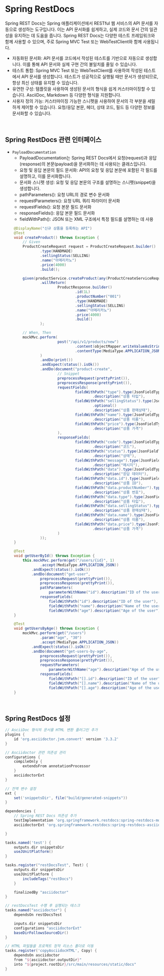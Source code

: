 # Spring RestDocs

Spring REST Docs는 Spring 애플리케이션에서 RESTful 웹 서비스의 API 문서를 자동으로 생성하는 도구입니다. 이는 API 문서화를 쉽게하고, 실제 코드와 문서 간의 일관성을 유지하는 데 도움을 줍니다. Spring REST Docs는 다양한 테스트 프레임워크와 함께 사용할 수 있으며, 주로 Spring MVC Test 또는 WebTestClient와 함께 사용됩니다.  
 - 자동화된 문서화: API 문서를 코드에서 작성된 테스트를 기반으로 자동으로 생성합니다. 이를 통해 API 문서와 실제 구현 간의 불일치를 줄일 수 있습니다.
 - 테스트 통합: Spring MVC Test 또는 WebTestClient를 사용하여 작성된 테스트에서 API 문서를 생성합니다. 테스트가 성공적으로 실행될 때만 문서가 생성되므로, 항상 최신 상태를 유지할 수 있습니다.
 - 유연한 구성: 템플릿을 사용하여 생성된 문서의 형식을 쉽게 커스터마이징할 수 있습니다. AsciiDoc, Markdown 등 다양한 형식을 지원합니다.
 - 사용자 정의 가능: 커스터마이징 가능한 스니펫을 사용하여 문서의 각 부분을 세밀하게 제어할 수 있습니다. 요청/응답 본문, 헤더, 상태 코드, 필드 등 다양한 정보를 문서화할 수 있습니다.

<br/>

## Spring RestDocs 관련 인터페이스

 - `PayloadDocumentation`
    - PayloadDocumentation는 Spring REST Docs에서 요청(request)과 응답(response)의 본문(payload)을 문서화하는 데 사용되는 클래스입니다.
    - 요청 및 응답 본문의 필드 문서화: API의 요청 및 응답 본문에 포함된 각 필드를 설명하고, 이를 문서화합니다.
    - 문서화 스니펫 생성: 요청 및 응답 본문의 구조를 설명하는 스니펫(snippet)을 생성합니다.
    - pathParameters(): 요청 URL의 경로 변수 문서화
    - requestParameters(): 요청 URL 쿼리 파라미터 문서화
    - requestFields(): 요청 본문 필드 문서화
    - responseFields(): 응답 본문 필드 문서화
    - fieldWithPath(): JSON 또는 XML 구조에서 특정 필드를 설명하는 데 사용
```java
    @DisplayName("신규 상품을 등록하는 API")
    @Test
    void createProduct() throws Exception {
        // Given
        ProductCreateRequest request = ProductCreateRequest.builder()
                .type(HANDMADE)
                .sellingStatus(SELLING)
                .name("아메리카노")
                .price(4000)
                .build();

        given(productService.createProduct(any(ProductCreateServiceRequest.class)))
                .willReturn(
                        ProductResponse.builder()
                                .id(1L)
                                .productNumber("001")
                                .type(HANDMADE)
                                .sellingStatus(SELLING)
                                .name("아메리카노")
                                .price(4000)
                                .build()
                );

        // When, Then
        mockMvc.perform(
                        post("/api/v1/products/new")
                                .content(objectMapper.writeValueAsString(request))
                                .contentType(MediaType.APPLICATION_JSON)
                )
                .andDo(print())
                .andExpect(status().isOk())
                .andDo(document("product-create",
                        // Snippet
                        preprocessRequest(prettyPrint()),
                        preprocessResponse(prettyPrint()),
                        requestFields(
                                fieldWithPath("type").type(JsonFieldType.STRING)
                                        .description("상품 타입"),
                                fieldWithPath("sellingStatus").type(JsonFieldType.STRING)
                                        .optional()
                                        .description("상품 판매상태"),
                                fieldWithPath("name").type(JsonFieldType.STRING)
                                        .description("상품 이름"),
                                fieldWithPath("price").type(JsonFieldType.NUMBER)
                                        .description("상품 가격")
                        ),
                        responseFields(
                                fieldWithPath("code").type(JsonFieldType.NUMBER)
                                        .description("코드"),
                                fieldWithPath("status").type(JsonFieldType.STRING)
                                        .description("상태"),
                                fieldWithPath("message").type(JsonFieldType.STRING)
                                        .description("메시지"),
                                fieldWithPath("data").type(JsonFieldType.OBJECT)
                                        .description("응답 데이터"),
                                fieldWithPath("data.id").type(JsonFieldType.NUMBER)
                                        .description("상품 ID"),
                                fieldWithPath("data.productNumber").type(JsonFieldType.STRING)
                                        .description("상품 번호"),
                                fieldWithPath("data.type").type(JsonFieldType.STRING)
                                        .description("상품 타입"),
                                fieldWithPath("data.sellingStatus").type(JsonFieldType.STRING)
                                        .description("상품 판매상태"),
                                fieldWithPath("data.name").type(JsonFieldType.STRING)
                                        .description("상품 이름"),
                                fieldWithPath("data.price").type(JsonFieldType.NUMBER)
                                        .description("상품 가격")
                        )
                ));
    }

    @Test
    void getUserById() throws Exception {
        this.mockMvc.perform(get("/users/{id}", 1)
                .accept(MediaType.APPLICATION_JSON))
            .andExpect(status().isOk())
            .andDo(document("get-user",
                preprocessRequest(prettyPrint()),
                preprocessResponse(prettyPrint()),
                pathParameters(
                    parameterWithName("id").description("ID of the user to retrieve")),
                responseFields(
                    fieldWithPath("id").description("ID of the user"),
                    fieldWithPath("name").description("Name of the user"),
                    fieldWithPath("age").description("Age of the user"))));
    }

    @Test
    void getUsersByAge() throws Exception {
        mockMvc.perform(get("/users")
                .param("age", "30")
                .accept(MediaType.APPLICATION_JSON))
            .andExpect(status().isOk())
            .andDo(document("get-users-by-age",
                preprocessRequest(prettyPrint()),
                preprocessResponse(prettyPrint()),
                requestParameters(
                    parameterWithName("age").description("Age of the users to retrieve")),
                responseFields(
                    fieldWithPath("[].id").description("ID of the user"),
                    fieldWithPath("[].name").description("Name of the user"),
                    fieldWithPath("[].age").description("Age of the user"))));
    }
```
<br/>

## Spring RestDocs 설정

```groovy
// AsciiDoc 형식의 문서를 HTML 변환 플러그인 추가
plugins {
    id 'org.asciidoctor.jvm.convert' version '3.3.2'
}

// Asciidoctor 관련 의존성 관리
configurations {
    compileOnly {
        extendsFrom annotationProcessor
    }
    asciidoctorExt
}

// 전역 변수 설정
ext {
    set('snippetsDir', file("build/generated-snippets"))
}

dependencies {
    // Spring REST Docs 의존성 추가
    testImplementation 'org.springframework.restdocs:spring-restdocs-mockmvc'
    asciidoctorExt 'org.springframework.restdocs:spring-restdocs-asciidoctor'

}

tasks.named('test') {
    outputs.dir snippetsDir
    useJUnitPlatform()
}

tasks.register("restDocsTest", Test) {
    outputs.dir snippetsDir
    useJUnitPlatform {
        includeTags("restDocs")
    }

    finalizedBy "asciidoctor"
}

// restDocsTest 수행 후 실행되는 태스크
tasks.named("asciidoctor") {
    dependsOn restDocsTest

    inputs.dir snippetsDir
    configurations "asciidoctorExt"
    baseDirFollowsSourceDir()
}

// HTML 파일들을 프로젝트 정적 리소스 폴더로 이동
tasks.register('copyAsciidocHTML', Copy) {
    dependsOn asciidoctor
    from "${asciidoctor.outputDir}"
    into "${project.rootDir}/src/main/resources/static/docs"
}
```
